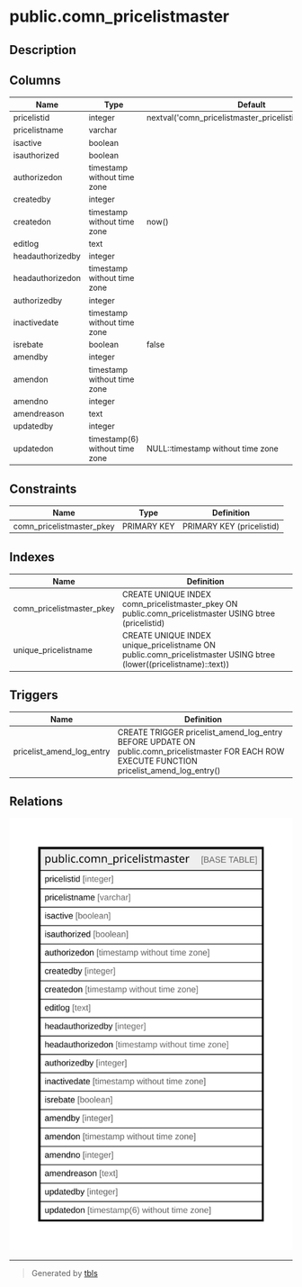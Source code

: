 # public.comn_pricelistmaster

## Description

## Columns

| Name | Type | Default | Nullable | Children | Parents | Comment |
| ---- | ---- | ------- | -------- | -------- | ------- | ------- |
| pricelistid | integer | nextval('comn_pricelistmaster_pricelistid_seq'::regclass) | false |  |  |  |
| pricelistname | varchar |  | true |  |  |  |
| isactive | boolean |  | true |  |  |  |
| isauthorized | boolean |  | true |  |  |  |
| authorizedon | timestamp without time zone |  | true |  |  |  |
| createdby | integer |  | true |  |  |  |
| createdon | timestamp without time zone | now() | true |  |  |  |
| editlog | text |  | true |  |  |  |
| headauthorizedby | integer |  | true |  |  |  |
| headauthorizedon | timestamp without time zone |  | true |  |  |  |
| authorizedby | integer |  | true |  |  |  |
| inactivedate | timestamp without time zone |  | true |  |  |  |
| isrebate | boolean | false | true |  |  |  |
| amendby | integer |  | true |  |  |  |
| amendon | timestamp without time zone |  | true |  |  |  |
| amendno | integer |  | true |  |  |  |
| amendreason | text |  | true |  |  |  |
| updatedby | integer |  | true |  |  |  |
| updatedon | timestamp(6) without time zone | NULL::timestamp without time zone | true |  |  |  |

## Constraints

| Name | Type | Definition |
| ---- | ---- | ---------- |
| comn_pricelistmaster_pkey | PRIMARY KEY | PRIMARY KEY (pricelistid) |

## Indexes

| Name | Definition |
| ---- | ---------- |
| comn_pricelistmaster_pkey | CREATE UNIQUE INDEX comn_pricelistmaster_pkey ON public.comn_pricelistmaster USING btree (pricelistid) |
| unique_pricelistname | CREATE UNIQUE INDEX unique_pricelistname ON public.comn_pricelistmaster USING btree (lower((pricelistname)::text)) |

## Triggers

| Name | Definition |
| ---- | ---------- |
| pricelist_amend_log_entry | CREATE TRIGGER pricelist_amend_log_entry BEFORE UPDATE ON public.comn_pricelistmaster FOR EACH ROW EXECUTE FUNCTION pricelist_amend_log_entry() |

## Relations

![er](public.comn_pricelistmaster.svg)

---

> Generated by [tbls](https://github.com/k1LoW/tbls)

